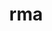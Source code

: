 ---
title: rma
name:  RMA graduation_work
desc:  RMA_graduation_work ist hier
category: [Frontend]
language: [Angular, TypeScript]
framework: Ionic
datum: 2018
img:
link: https://github.com/JoKraken/RMA_graduation_work
---